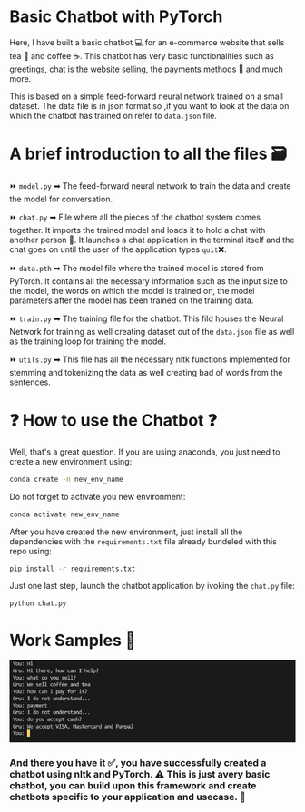 # Basic Chatbot with PyTorch

Here, I have built a basic chatbot 💻 for an e-commerce website that sells tea 🍵 and coffee ☕. This chatbot has very basic functionalities such as greetings, chat is the website selling, the payments methods 🏧 and much more.

This is based on a simple feed-forward neural network trained on a small dataset. The data file is in json format so ,if you want to look at the data on which the chatbot has trained on refer to `data.json` file.

# A brief introduction to all the files 🗃

⏩ `model.py` ➡ The feed-forward neural network to train the data and create the model for conversation.

⏩ `chat.py` ➡ File where all the pieces of the chatbot system comes together. It imports the trained model and loads it to hold a chat with another person 🧔. It launches a chat application in the terminal itself and the chat goes on until the user of the application types `quit`❌.

⏩ `data.pth` ➡ The model file where the trained model is stored from PyTorch. It contains all the necessary information such as the input size to the model, the words on which the model is trained on, the model parameters after the model has been trained on the training data.

⏩ `train.py` ➡ The training file for the chatbot. This fild houses the Neural Network for training as well creating dataset out of the `data.json` file as well as the training loop for training the model.

⏩ `utils.py` ➡ This file has all the necessary nltk functions implemented for stemming and tokenizing the data as well creating bad of words from the sentences.

# ❓ How to use the Chatbot ❓

Well, that's a great question. If you are using anaconda, you just need to create a new environment using:

```Bash
conda create -n new_env_name
```

Do not forget to activate you new environment:

```Bash
conda activate new_env_name
```

After you have created the new environment, just install all the dependencies with the `requirements.txt` file already bundeled with this repo using:

```Bash
pip install -r requirements.txt
```

Just one last step, launch the chatbot application by ivoking the `chat.py` file:

```Bash
python chat.py
```

# Work Samples 🧪

![Work Sample](images/sample_work.jpg)

### And there you have it ✅, you have successfully created a chatbot using nltk and PyTorch. ⚠ This is just avery basic chatbot, you can build upon this framework and create chatbots specific to your application and usecase. 🏁